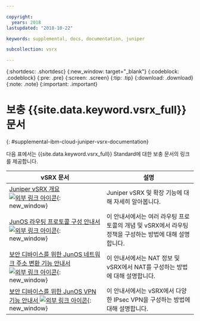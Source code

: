 ```yaml
---

copyright:
  years: 2018
lastupdated: "2018-10-22"

keywords: supplemental, docs, documentation, juniper

subcollection: vsrx

---
```


{:shortdesc: .shortdesc}
{:new_window: target="_blank"}
{:codeblock: .codeblock}
{:pre: .pre}
{:screen: .screen}
{:tip: .tip}
{:download: .download}
{:note: .note}
{:important: .important}

# 보충 {{site.data.keyword.vsrx_full}} 문서
{: #supplemental-ibm-cloud-juniper-vsrx-documentation}

다음 표에서는 {{site.data.keyword.vsrx_full}} Standard에 대한 보충 문서의 링크를 제공합니다.

vSRX 문서  |설명
------------- | -------------  
[Juniper vSRX 개요 ![외부 링크 아이콘](../../icons/launch-glyph.svg "외부 링크 아이콘")](https://www.juniper.net/us/en/products-services/security/srx-series/vsrx/){: new_window}  | Juniper vSRX 및 확장 기능에 대해 자세히 알아봅니다.
[JunOS 라우팅 프로토콜 구성 안내서 ![외부 링크 아이콘](../../icons/launch-glyph.svg "외부 링크 아이콘")](https://www.juniper.net/documentation/en_US/junos11.4/information-products/topic-collections/config-guide-routing/config-guide-routing.pdf){: new_window}  | 이 안내서에서는 여러 라우팅 프로토콜의 개념 및 vSRX에서 라우팅 정책을 구성하는 방법에 대해 설명합니다.
[보안 디바이스를 위한 JunOS 네트워크 주소 변환 기능 안내서 ![외부 링크 아이콘](../../icons/launch-glyph.svg "외부 링크 아이콘")](https://www.juniper.net/documentation/en_US/junos/information-products/pathway-pages/security/security-nat.pdf){: new_window} | 이 안내서에서는 NAT 정보 및 vSRX에서 NAT를 구성하는 방법에 대해 설명합니다.
[보안 디바이스를 위한 JunOS VPN 기능 안내서 ![외부 링크 아이콘](../../icons/launch-glyph.svg "외부 링크 아이콘")](https://www.juniper.net/documentation/en_US/junos/information-products/pathway-pages/security/security-vpn-ipsec.pdf){: new_window} | 이 안내서에서는 vSRX에서 다양한 IPsec VPN을 구성하는 방법에 대해 설명합니다.
